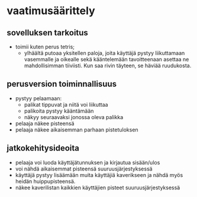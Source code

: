 # vaatimusäärittely

## sovelluksen tarkoitus
- toimii kuten perus tetris; 
  - ylhäältä putoaa yksitellen paloja, joita käyttäjä pystyy liikuttamaan vasemmalle ja oikealle sekä kääntelemään tavoitteenaan asettaa ne mahdollisimman tiiviisti. Kun saa rivin täyteen, se häviää ruudukosta.

## perusversion toiminnallisuus
- pystyy pelaamaan:
  - palikat tippuvat ja niitä voi liikuttaa 
  - palikoita pystyy kääntämään
  - näkyy seuraavaksi jonossa oleva palikka
- pelaaja näkee pisteensä
- pelaaja näkee aikaisemman parhaan pistetuloksen

## jatkokehitysideoita
- pelaaja voi luoda käyttäjätunnuksen ja kirjautua sisään/ulos
- voi nähdä aikaisemmat pisteensä suuruusjärjestyksessä
- käyttäjä pystyy lisäämään muita käyttäjiä kaverikseen ja nähdä myös heidän huippupisteensä. 
- näkee kaverilistan kaikkien käyttäjien pisteet suuruusjärjestyksessä

